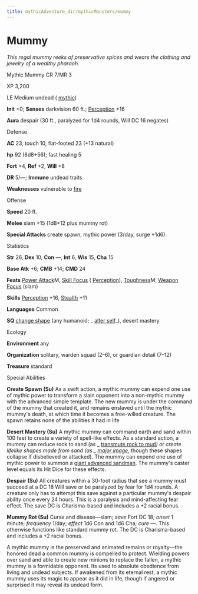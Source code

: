 ```yaml
---
title: mythicAdventure_dir/mythicMonsters/mummy
---
```

# Mummy

_This regal mummy reeks of preservative spices and wears the clothing and jewelry of a wealthy pharaoh._

Mythic Mummy CR 7/MR 3

XP 3,200

LE Medium undead ( [mythic](mythicAdventure_dir/mythicMonsters#_mythic-subtype))

**Init** +0; **Senses** darkvision 60 ft.; [Perception](skills/perception#_perception) +16

**Aura** despair (30 ft., paralyzed for 1d4 rounds, Will DC 16 negates)

Defense

**AC** 23, touch 10, flat-footed 23 (+13 natural)

**hp** 92 (8d8+56); fast healing 5

**Fort** +4, **Ref** +2, **Will** +8

**DR** 5/—; **Immune** undead traits

**Weaknesses** vulnerable to [fire](monster_dir/creatureTypes#_fire-subtype)

Offense

**Speed** 20 ft.

**Melee** slam +15 (1d8+12 plus mummy rot)

**Special Attacks** create spawn, mythic power (3/day, surge +1d6)

Statistics

**Str** 26, **Dex** 10, **Con** —, **Int** 6, **Wis** 15, **Cha** 15

**Base Atk** +6; **CMB** +14; **CMD** 24

**Feats** [Power Attack](mythicAdventure_dir/mythicFeats#_power-attack-mythic)M, [Skill Focus](feats#_skill-focus) ( [Perception](skills/perception#_perception)), [Toughness](mythicAdventure_dir/mythicFeats#_toughness-mythic)M, [Weapon Focus](feats#_weapon-focus) (slam)

**Skills** [Perception](skills/perception#_perception) +16, [Stealth](skill_dir/stealth#_stealth) +11

**Languages** Common

**SQ** [change shape](monsters/universalMonsterRules#_change-shape) (any humanoid; _ [alter self](spell_dir/alterSelf#_alter-self)_), desert mastery

Ecology

**Environment** any

**Organization** solitary, warden squad (2–6), or guardian detail (7–12)

**Treasure** standard

Special Abilities

**Create Spawn (Su)** As a swift action, a mythic mummy can expend one use of mythic power to transform a slain opponent into a non-mythic mummy with the advanced simple template. The new mummy is under the command of the mummy that created it, and remains enslaved until the mythic mummy's death, at which time it becomes a free-willed creature. The spawn retains none of the abilities it had in life

**Desert Mastery (Su)** A mythic mummy can command earth and sand within 100 feet to create a variety of spell-like effects. As a standard action, a mummy can reduce rock to sand (as _ [transmute rock to mud](spells/transmuteRockToMud#_transmute-rock-to-mud)_) or create lifelike shapes made from sand (as _ [major image](spell_dir/majorImage#_major-image)_, though these shapes collapse if disbelieved or attacked). The mummy can expend one use of mythic power to summon a [giant advanced sandman](additionalMonsters/sandman#_sandman). The mummy's caster level equals its Hit Dice for these effects.

**Despair (Su)** All creatures within a 30-foot radius that see a mummy must succeed at a DC 18 Will save or be paralyzed by fear for 1d4 rounds. A creature only has to attempt this save against a particular mummy's despair ability once every 24 hours. This is a paralysis and mind-affecting fear effect. The save DC is Charisma-based and includes a +2 racial bonus.

**Mummy Rot (Su)** Curse and disease—slam; _save_ Fort DC 18; _onset_ 1 minute; _frequency_ 1/day; _effect_ 1d6 Con and 1d6 Cha; _cure_ —. This otherwise functions like standard mummy rot. The DC is Charisma-based and includes a +2 racial bonus.

A mythic mummy is the preserved and animated remains or royalty—the honored dead a common mummy is compelled to protect. Wielding powers over sand and able to create new minions to replace the fallen, a mythic mummy is a formidable opponent. Its used to absolute obedience from living and undead subjects. If awakened from its eternal rest, a mythic mummy uses its magic to appear as it did in life, though if angered or surprised it may reveal its undead form.

